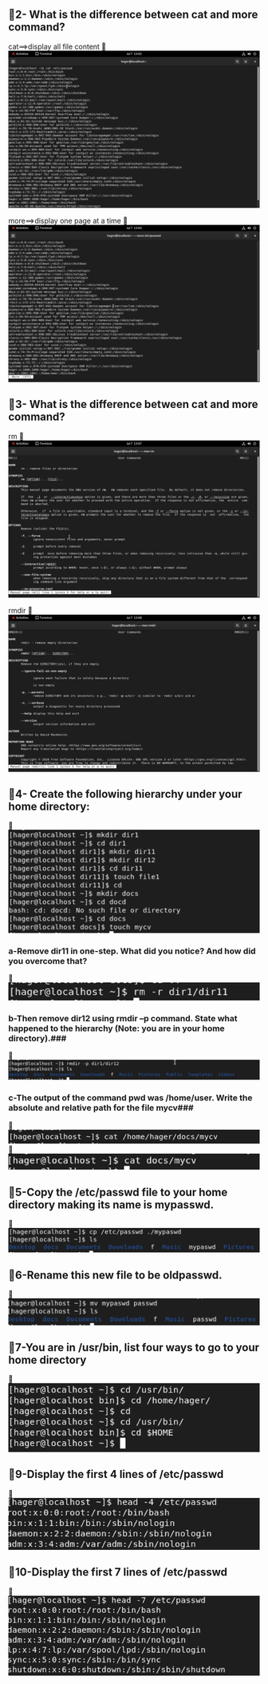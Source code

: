 ## **📌2- What is the difference between cat and more command?** 
cat==>display all file content
📸![Alt text](assets/pic1.png)

more==>display one page at a time
📸![Alt text](assets/pic2.png)

## **📌3- What is the difference between cat and more command?** 
rm
📸![Alt text](assets/pic3.png)

rmdir
📸![Alt text](assets/pic4.png)

## **📌4- Create the following hierarchy under your home directory:** 
📸![Alt text](assets/pic5.png)

### a-Remove dir11 in one-step. What did you notice? And how did you overcome that? ###
📸![Alt text](assets/pic6.png)

### b-Then remove dir12 using rmdir –p command. State what happened to the hierarchy (Note: you are in your home directory).###
📸![Alt text](assets/pic7.png)

### c-The output of the command pwd was /home/user. Write the absolute and relative path for the file mycv###
📸![Alt text](assets/pic8.png)
📸![Alt text](assets/pic9.png)

## **📌5-Copy the /etc/passwd file to your home directory making its name is mypasswd.** 
📸![Alt text](assets/pic10.png)

## **📌6-Rename this new file to be oldpasswd.** 
📸![Alt text](assets/pic11.png)

## **📌7-You are in /usr/bin, list four ways to go to your home directory** 
📸![Alt text](assets/pic15.png)

## **📌9-Display the first 4 lines of /etc/passwd** 
📸![Alt text](assets/pic14.png)

## **📌10-Display the first 7 lines of /etc/passwd** 
📸![Alt text](assets/pic13.png)